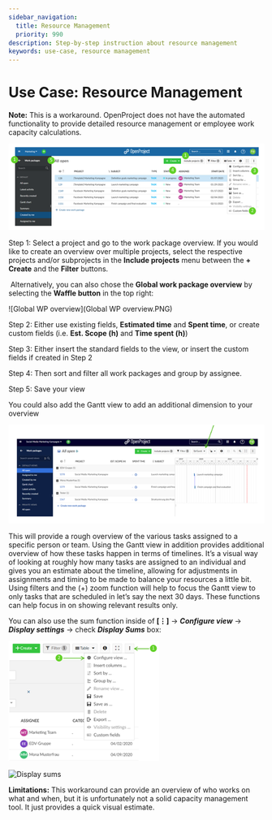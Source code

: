 ```yaml
---
sidebar_navigation:
  title: Resource Management
  priority: 990
description: Step-by-step instruction about resource management
keywords: use-case, resource management
---
```


# Use Case: Resource Management

**Note:** This is a workaround. OpenProject does not have the automated functionality to provide detailed resource management or employee work capacity calculations.

![resource management](resource-management.png)

Step 1: Select a project and go to the work package overview. If you would like to create an overview over multiple projects, select the respective projects and/or subprojects in the **Include projects** menu between the **+ Create** and the **Filter** buttons. 

​		Alternatively, you can also chose the **Global work package overview** by selecting the **Waffle button** in the top right:

![Global WP overview](Global WP overview.PNG)



Step 2: Either use existing fields, **Estimated time** and **Spent time**, or create custom fields (i.e. **Est. Scope (h)** and **Time spent (h)**)

Step 3: Either insert the standard fields to the view, or insert the custom fields if created in Step 2

Step 4: Then sort and filter all work packages and group by assignee. 

Step 5: Save your view

You could also add the Gantt view to add an additional dimension to your overview

![Gantt](Gantt.png)

This will provide a rough overview of the various tasks assigned to a specific person or team. Using the Gantt view in addition provides additional overview of how these tasks happen in terms of timelines. It’s a visual way of looking at roughly how many tasks are assigned to an individual and gives you an estimate about the timeline, allowing for adjustments in assignments and timing to be made to balance your resources a little bit. Using filters and the (+) zoom function will help to focus the Gantt view to only tasks that are scheduled in let’s say the next 30 days. These functions can help focus in on showing relevant results only. 

You can also use the sum function inside of **[⋮]** -> ***Configure view*** -> ***Display settings*** -> check ***Display Sums*** box:

![Configure view](configure-view.png)

![Display sums](display-sums.jpg) 

**Limitations:** This workaround can provide an overview of who works on what and when, but it is unfortunately not a solid capacity management tool. It just provides a quick visual estimate.
